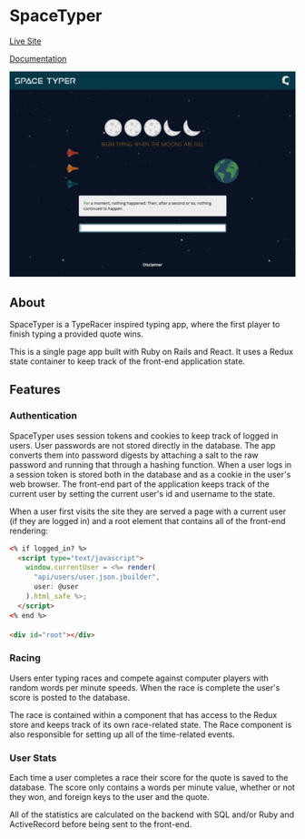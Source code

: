 # SpaceTyper

[Live Site](http://www.spacetyper.com)

[Documentation](./docs)

![Race Page](./docs/images/race_page.png)

## About

SpaceTyper is a TypeRacer inspired typing app, where the first player to finish typing a provided quote wins.

This is a single page app built with Ruby on Rails and React. It uses a Redux state container to keep track of the front-end application state.

## Features

### Authentication

SpaceTyper uses session tokens and cookies to keep track of logged in users. User passwords are not stored directly in the database. The app converts them into password digests by attaching a salt to the raw password and running that through a hashing function. When a user logs in a session token is stored both in the database and as a cookie in the user's web browser. The front-end part of the application keeps track of the current user by setting the current user's id and username to the state.

When a user first visits the site they are served a page with a current user (if they are logged in) and a root element that contains all of the front-end rendering:

```html
<% if logged_in? %>
  <script type="text/javascript">
    window.currentUser = <%= render(
      "api/users/user.json.jbuilder",
      user: @user
    ).html_safe %>;
  </script>
<% end %>

<div id="root"></div>
```

### Racing

Users enter typing races and compete against computer players with random words per minute speeds. When the race is complete the user's score is posted to the database.

The race is contained within a component that has access to the Redux store and keeps track of its own race-related state. The Race component is also responsible for setting up all of the time-related events.

### User Stats

Each time a user completes a race their score for the quote is saved to the database. The score only contains a words per minute value, whether or not they won, and foreign keys to the user and the quote.

All of the statistics are calculated on the backend with SQL and/or Ruby and ActiveRecord before being sent to the front-end.
